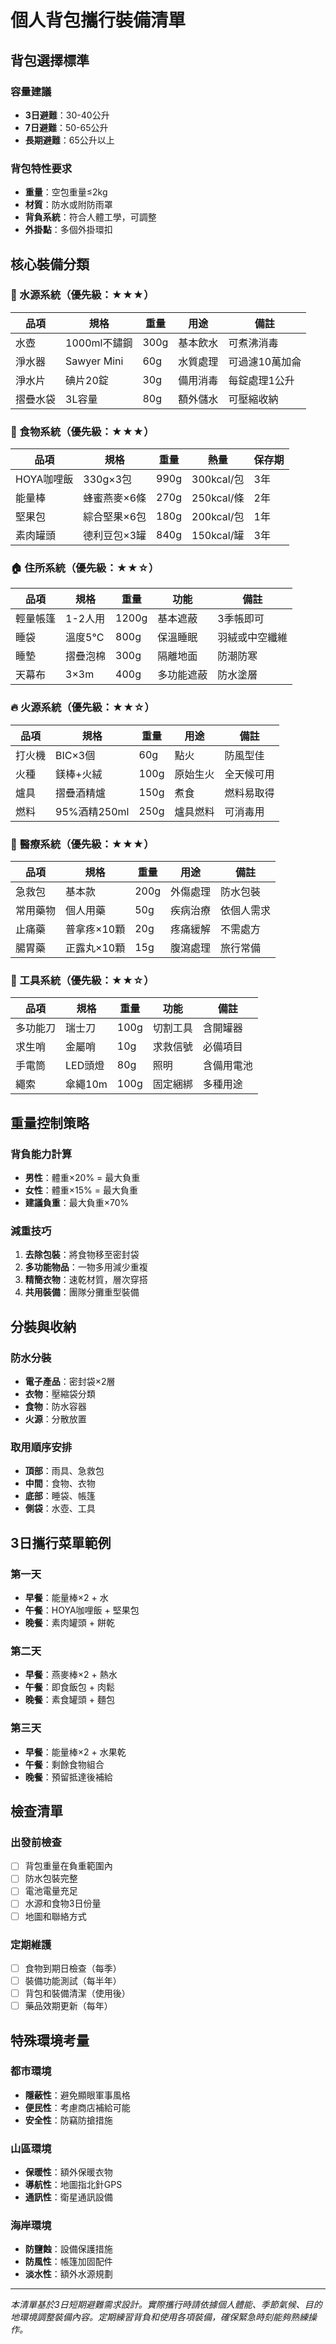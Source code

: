 # 個人背包攜行裝備清單

## 背包選擇標準

### 容量建議
- **3日避難**：30-40公升
- **7日避難**：50-65公升  
- **長期避難**：65公升以上

### 背包特性要求
- **重量**：空包重量≤2kg
- **材質**：防水或附防雨罩
- **背負系統**：符合人體工學，可調整
- **外掛點**：多個外掛環扣

## 核心裝備分類

### 🥤 水源系統（優先級：★★★）

| 品項 | 規格 | 重量 | 用途 | 備註 |
|------|------|------|------|------|
| 水壺 | 1000ml不鏽鋼 | 300g | 基本飲水 | 可煮沸消毒 |
| 淨水器 | Sawyer Mini | 60g | 水質處理 | 可過濾10萬加侖 |
| 淨水片 | 碘片20錠 | 30g | 備用消毒 | 每錠處理1公升 |
| 摺疊水袋 | 3L容量 | 80g | 額外儲水 | 可壓縮收納 |

### 🍚 食物系統（優先級：★★★）

| 品項 | 規格 | 重量 | 熱量 | 保存期 |
|------|------|------|------|--------|
| HOYA咖哩飯 | 330g×3包 | 990g | 300kcal/包 | 3年 |
| 能量棒 | 蜂蜜燕麥×6條 | 270g | 250kcal/條 | 2年 |
| 堅果包 | 綜合堅果×6包 | 180g | 200kcal/包 | 1年 |
| 素肉罐頭 | 德利豆包×3罐 | 840g | 150kcal/罐 | 3年 |

### 🏠 住所系統（優先級：★★☆）

| 品項 | 規格 | 重量 | 功能 | 備註 |
|------|------|------|------|------|
| 輕量帳篷 | 1-2人用 | 1200g | 基本遮蔽 | 3季帳即可 |
| 睡袋 | 溫度5°C | 800g | 保溫睡眠 | 羽絨或中空纖維 |
| 睡墊 | 摺疊泡棉 | 300g | 隔離地面 | 防潮防寒 |
| 天幕布 | 3×3m | 400g | 多功能遮蔽 | 防水塗層 |

### 🔥 火源系統（優先級：★★☆）

| 品項 | 規格 | 重量 | 用途 | 備註 |
|------|------|------|------|------|
| 打火機 | BIC×3個 | 60g | 點火 | 防風型佳 |
| 火種 | 鎂棒+火絨 | 100g | 原始生火 | 全天候可用 |
| 爐具 | 摺疊酒精爐 | 150g | 煮食 | 燃料易取得 |
| 燃料 | 95%酒精250ml | 250g | 爐具燃料 | 可消毒用 |

### 🏥 醫療系統（優先級：★★★）

| 品項 | 規格 | 重量 | 用途 | 備註 |
|------|------|------|------|------|
| 急救包 | 基本款 | 200g | 外傷處理 | 防水包裝 |
| 常用藥物 | 個人用藥 | 50g | 疾病治療 | 依個人需求 |
| 止痛藥 | 普拿疼×10顆 | 20g | 疼痛緩解 | 不需處方 |
| 腸胃藥 | 正露丸×10顆 | 15g | 腹瀉處理 | 旅行常備 |

### 🔧 工具系統（優先級：★★☆）

| 品項 | 規格 | 重量 | 功能 | 備註 |
|------|------|------|------|------|
| 多功能刀 | 瑞士刀 | 100g | 切割工具 | 含開罐器 |
| 求生哨 | 金屬哨 | 10g | 求救信號 | 必備項目 |
| 手電筒 | LED頭燈 | 80g | 照明 | 含備用電池 |
| 繩索 | 傘繩10m | 100g | 固定綑綁 | 多種用途 |

## 重量控制策略

### 背負能力計算
- **男性**：體重×20% = 最大負重
- **女性**：體重×15% = 最大負重
- **建議負重**：最大負重×70%

### 減重技巧
1. **去除包裝**：將食物移至密封袋
2. **多功能物品**：一物多用減少重複
3. **精簡衣物**：速乾材質，層次穿搭
4. **共用裝備**：團隊分攤重型裝備

## 分裝與收納

### 防水分裝
- **電子產品**：密封袋×2層
- **衣物**：壓縮袋分類
- **食物**：防水容器
- **火源**：分散放置

### 取用順序安排
- **頂部**：雨具、急救包
- **中間**：食物、衣物
- **底部**：睡袋、帳篷
- **側袋**：水壺、工具

## 3日攜行菜單範例

### 第一天
- **早餐**：能量棒×2 + 水
- **午餐**：HOYA咖哩飯 + 堅果包
- **晚餐**：素肉罐頭 + 餅乾

### 第二天
- **早餐**：燕麥棒×2 + 熱水
- **午餐**：即食飯包 + 肉鬆
- **晚餐**：素食罐頭 + 麵包

### 第三天
- **早餐**：能量棒×2 + 水果乾
- **午餐**：剩餘食物組合
- **晚餐**：預留抵達後補給

## 檢查清單

### 出發前檢查
- [ ] 背包重量在負重範圍內
- [ ] 防水包裝完整
- [ ] 電池電量充足
- [ ] 水源和食物3日份量
- [ ] 地圖和聯絡方式

### 定期維護
- [ ] 食物到期日檢查（每季）
- [ ] 裝備功能測試（每半年）
- [ ] 背包和裝備清潔（使用後）
- [ ] 藥品效期更新（每年）

## 特殊環境考量

### 都市環境
- **隱蔽性**：避免顯眼軍事風格
- **便民性**：考慮商店補給可能
- **安全性**：防竊防搶措施

### 山區環境
- **保暖性**：額外保暖衣物
- **導航性**：地圖指北針GPS
- **通訊性**：衛星通訊設備

### 海岸環境
- **防鹽蝕**：設備保護措施
- **防風性**：帳篷加固配件
- **淡水性**：額外水源規劃

---

*本清單基於3日短期避難需求設計。實際攜行時請依據個人體能、季節氣候、目的地環境調整裝備內容。定期練習背負和使用各項裝備，確保緊急時刻能夠熟練操作。*
